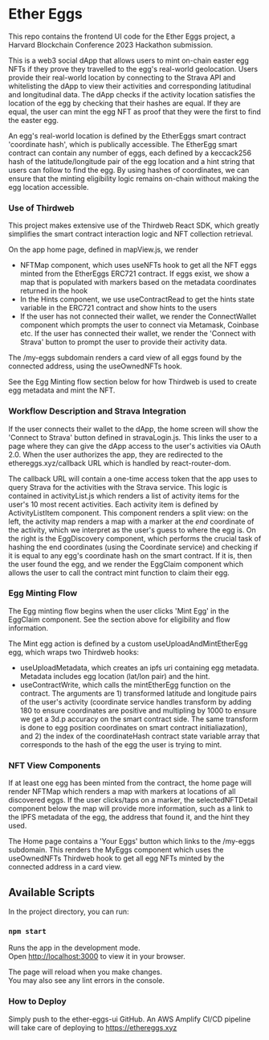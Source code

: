 # Ether Eggs

This repo contains the frontend UI code for the Ether Eggs project, a Harvard Blockchain Conference 2023 Hackathon submission.

This is a web3 social dApp that allows users to mint on-chain easter egg NFTs if they prove they travelled to the egg's real-world geolocation. Users
provide their real-world location by connecting to the Strava API and whitelisting the dApp to view their activities and corresponding latitudinal and
longitudinal data. The dApp checks if the activity location satisfies the location of the egg by checking that their hashes are equal. If they are
equal, the user can mint the egg NFT as proof that they were the first to find the easter egg.

An egg's real-world location is defined by the EtherEggs smart contract 'coordinate hash', which is publically accessible. The EtherEgg smart contract can contain any number of eggs, each defined by a keccack256 hash of the latitude/longitude pair of the egg location and a hint string that users
can follow to find the egg. By using hashes of coordinates, we can ensure that the minting eligibility logic remains on-chain without making the
egg location accessible.

### Use of Thirdweb

This project makes extensive use of the Thirdweb React SDK, which greatly simplifies the smart contract interaction logic and NFT collection retrieval.

On the app home page, defined in mapView.js, we render
- NFTMap component, which uses useNFTs hook to get all the NFT eggs minted from the EtherEggs ERC721 contract. If eggs exist, we show a map that is
populated with markers based on the metadata coordinates returned in the hook
- In the Hints component, we use useContractRead to get the hints state variable in the ERC721 contract and show hints to the users
- If the user has not connected their wallet, we render the ConnectWallet component which prompts the user to connect via Metamask, Coinbase etc. If
the user has connected their wallet, we render the 'Connect with Strava' button to prompt the user to provide their activity data.

The /my-eggs subdomain renders a card view of all eggs found by the connected address, using the useOwnedNFTs hook.

See the Egg Minting flow section below for how Thirdweb is used to create egg metadata and mint the NFT.

### Workflow Description and Strava Integration

If the user connects their wallet to the dApp, the home screen will show the 'Connect to Strava' button defined in stravaLogin.js. This links the
user to a page where they can give the dApp access to the user's activities via OAuth 2.0. When the user authorizes the app, they are redirected
to the ethereggs.xyz/callback URL which is handled by react-router-dom.

The callback URL will contain a one-time access token that the app uses to query Strava for the activities with the Strava service. This logic is contained in activityList.js which renders a list of activity items for the user's 10 most recent activities. Each activity item is defined by ActivityListItem component. This component renders a split view: on the left, the activity map renders a map with a marker at the *end* coordinate of the activity, which we interpret as the user's guess to where the egg is. On the right is the EggDiscovery component, which performs the crucial task of hashing the end coordinates (using the Coordinate service) and checking if it is equal to any egg's coordinate hash on the smart contract. If it is, then the user found the egg, and we render the EggClaim component which allows the user to call the contract mint function to claim their egg.

### Egg Minting Flow

The Egg minting flow begins when the user clicks 'Mint Egg' in the EggClaim component. See the section above for eligibility and flow information.

The Mint egg action is defined by a custom useUploadAndMintEtherEgg egg, which wraps two Thirdweb hooks: 
- useUploadMetadata, which creates an ipfs uri containing egg metadata. Metadata includes egg location (lat/lon pair) and the hint.
- useContractWrite, which calls the mintEtherEgg function on the contract. The arguments are 1) transformed latitude and longitude pairs of the user's activity (coordinate service handles transform by adding 180 to ensure coordinates are positive and multipling by 1000 to ensure we get a 3d.p accuracy on the smart contract side. The same transform is done to egg position coordinates on smart contract initialiazation), and 2) the index of the coordinateHash contract state variable array that corresponds to the hash of the egg the user is trying to mint.

### NFT View Components

If at least one egg has been minted from the contract, the home page will render NFTMap which renders a map with markers at locations of all discovered eggs. If the user clicks/taps on a marker, the selectedNFTDetail component below the map will provide more information, such as a link to the IPFS metadata of the egg, the address that found it, and the hint they used. 

The Home page contains a 'Your Eggs' button which links to the /my-eggs subdomain. This renders the MyEggs component which uses the useOwnedNFTs Thirdweb hook to get all egg NFTs minted by the connected address in a card view.

## Available Scripts

In the project directory, you can run:

### `npm start`

Runs the app in the development mode.\
Open [http://localhost:3000](http://localhost:3000) to view it in your browser.

The page will reload when you make changes.\
You may also see any lint errors in the console.

### How to Deploy

Simply push to the ether-eggs-ui GitHub. An AWS Amplify CI/CD pipeline will take care of deploying to https://ethereggs.xyz

